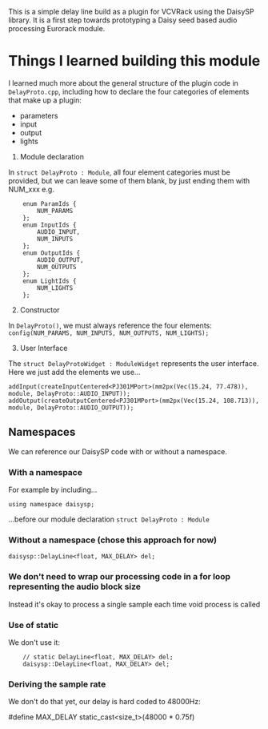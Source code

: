 This is a simple delay line build as a plugin for VCVRack using the DaisySP library. It is a first step towards prototyping a Daisy seed based audio processing Eurorack module.

# Things I learned building this module

I learned much more about the general structure of the plugin code in `DelayProto.cpp`, including how to declare the four categories of elements that make up a plugin:

- parameters
- input
- output
- lights

1. Module declaration

In `struct DelayProto : Module`, all four element categories must be provided, but we can leave some of them blank, by just ending them with NUM_xxx e.g.

```
	enum ParamIds {
		NUM_PARAMS
	};
	enum InputIds {
		AUDIO_INPUT,
		NUM_INPUTS
	};
	enum OutputIds {
		AUDIO_OUTPUT,
		NUM_OUTPUTS
	};
	enum LightIds {
		NUM_LIGHTS
	};
```

2. Constructor

In `DelayProto()`, we must always reference the four elements:
`config(NUM_PARAMS, NUM_INPUTS, NUM_OUTPUTS, NUM_LIGHTS);`

3. User Interface

The `struct DelayProtoWidget : ModuleWidget` represents the user interface. Here we just add the elements we use...

```
addInput(createInputCentered<PJ301MPort>(mm2px(Vec(15.24, 77.478)), module, DelayProto::AUDIO_INPUT));
addOutput(createOutputCentered<PJ301MPort>(mm2px(Vec(15.24, 108.713)), module, DelayProto::AUDIO_OUTPUT));
```

## Namespaces

We can reference our DaisySP code with or without a namespace.

### With a namespace

For example by including...
```
using namespace daisysp;
```

...before our module declaration ```struct DelayProto : Module```

### Without a namespace (chose this approach for now)

```
daisysp::DelayLine<float, MAX_DELAY> del;
```

### We don't need to wrap our processing code in a for loop representing the audio block size

Instead it's okay to process a single sample each time void process is called

### Use of static

We don't use it:

```
	// static DelayLine<float, MAX_DELAY> del;
	daisysp::DelayLine<float, MAX_DELAY> del;
```

### Deriving the sample rate

We don't do that yet, our delay is hard coded to 48000Hz:

#define MAX_DELAY static_cast<size_t>(48000 * 0.75f)